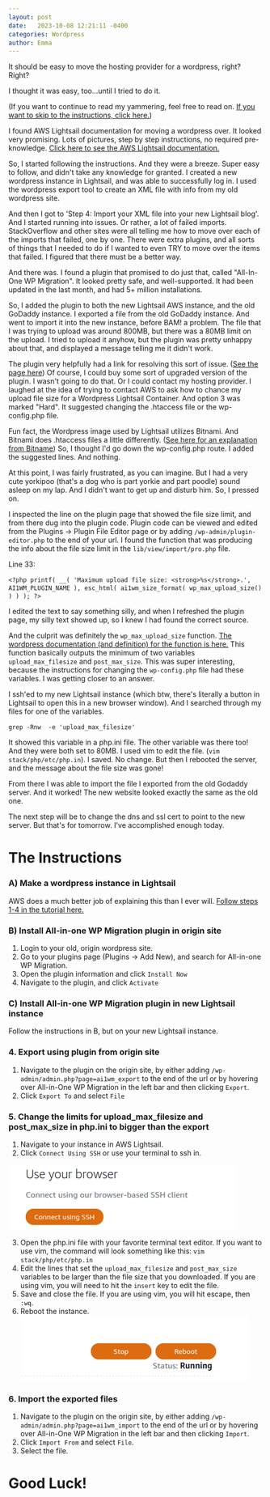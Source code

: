 ```yaml
---
layout: post
date:   2023-10-08 12:21:11 -0400
categories: Wordpress
author: Emma
---
```


It should be easy to move the hosting provider for a wordpress, right? Right?

I thought it was easy, too...until I tried to do it.

(If you want to continue to read my yammering, feel free to read on. [If you want to skip to the instructions, click here.](#The-Instructions))

I found AWS Lightsail documentation for moving a wordpress over. It looked very promising. Lots of pictures, step by step instructions, no required pre-knowledge. [Click here to see the AWS Lightsail documentation.](https://lightsail.aws.amazon.com/ls/docs/en_us/articles/migrate-your-wordpress-blog-to-amazon-lightsail)

So, I started following the instructions. And they were a breeze. Super easy to follow, and didn't take any knowledge for granted. I created a new wordpress instance in Lightsail, and was able to successfully log in. I used the wordpress export tool to create an XML file with info from my old wordpress site.

And then I got to 'Step 4: Import your XML file into your new Lightsail blog'. And I started running into issues. Or rather, a lot of failed imports. StackOverflow and other sites were all telling me how to move over each of the imports that failed, one by one. There were extra plugins, and all sorts of things that I needed to do if I wanted to even TRY to move over the items that failed. I figured that there must be a better way.

And there was. I found a plugin that promised to do just that, called "All-In-One WP Migration". It looked pretty safe, and well-supported. It had been updated in the last month, and had 5+ million installations. 

So, I added the plugin to both the new Lightsail AWS instance, and the old GoDaddy instance. I exported a file from the old GoDaddy instance. And went to import it into the new instance, before BAM! a problem. The file that I was trying to upload was around 800MB, but there was a 80MB limit on the upload. I tried to upload it anyhow, but the plugin was pretty unhappy about that, and displayed a message telling me it didn't work.

The plugin very helpfully had a link for resolving this sort of issue. ([See the page here](https://help.servmask.com/2018/10/27/how-to-increase-maximum-upload-file-size-in-wordpress/)) Of course, I could buy some sort of upgraded version of the plugin. I wasn't going to do that. Or I could contact my hosting provider. I laughed at the idea of trying to contact AWS to ask how to chance my upload file size for a Wordpress Lightsail Container. And option 3 was marked "Hard". It suggested changing the .htaccess file or the wp-config.php file.

Fun fact, the Wordpress image used by Lightsail utilizes Bitnami. And Bitnami does .htaccess files a little differently. ([See here for an explanation from Bitname](https://docs.bitnami.com/aws/infrastructure/lamp/administration/use-htaccess/)) So, I thought I'd go down the wp-config.php route. I added the suggested lines. And nothing.

At this point, I was fairly frustrated, as you can imagine. But I had a very cute yorkipoo (that's a dog who is part yorkie and part poodle) sound asleep on my lap. And I didn't want to get up and disturb him. So, I pressed on.

I inspected the line on the plugin page that showed the file size limit, and from there dug into the plugin code. Plugin code can be viewed and edited from the Plugins -> Plugin File Editor page or by adding `/wp-admin/plugin-editor.php` to the end of your url. I found the function that was producing the info about the file size limit in the `lib/view/import/pro.php` file. 

Line 33:
```
<?php printf( __( 'Maximum upload file size: <strong>%s</strong>.', AI1WM_PLUGIN_NAME ), esc_html( ai1wm_size_format( wp_max_upload_size() ) ) ); ?>
```

I edited the text to say something silly, and when I refreshed the plugin page, my silly text showed up, so I knew I had found the correct source.

And the culprit was definitely the `wp_max_upload_size` function. [The wordpress documentation (and definition) for the function is here.](https://developer.wordpress.org/reference/functions/wp_max_upload_size/) This function basically outputs the minimum of two variables `upload_max_filesize` and `post_max_size`. This was super interesting, because the instructions for changing the `wp-config.php` file had these variables. I was getting closer to an answer.

I ssh'ed to my new Lightsail instance (which btw, there's literally a button in Lightsail to open this in a new browser window). And I searched through my files for one of the variables.

```
grep -Rnw  -e 'upload_max_filesize'
```

It showed this variable in a php.ini file. The other variable was there too! And they were both set to 80MB. I used vim to edit the file. (`vim stack/php/etc/php.in`). I saved. No change. But then I rebooted the server, and the message about the file size was gone!

From there I was able to import the file I exported from the old Godaddy server. And it worked! The new website looked exactly the same as the old one.

The next step will be to change the dns and ssl cert to point to the new server. But that's for tomorrow. I've accomplished enough today.

# The Instructions
### A) Make a wordpress instance in Lightsail
AWS does a much better job of explaining this than I ever will. [Follow steps 1-4 in the tutorial here.](https://lightsail.aws.amazon.com/ls/docs/en_us/articles/amazon-lightsail-tutorial-launching-and-configuring-wordpress)

### B) Install All-in-one WP Migration plugin in origin site
1. Login to your old, origin wordpress site.
2. Go to your plugins page (Plugins -> Add New), and search for All-in-one WP Migration.
3. Open the plugin information and click `Install Now`
4. Navigate to the plugin, and click `Activate`

### C) Install All-in-one WP Migration plugin in new Lightsail instance
Follow the instructions in B, but on your new Lightsail instance.

### 4. Export using plugin from origin site
1. Navigate to the plugin on the origin site, by either adding `/wp-admin/admin.php?page=ai1wm_export` to the end of the url or by hovering over All-in-One WP Migration in the left bar and then clicking `Export`.
2. Click `Export To` and select `File`

### 5. Change the limits for upload_max_filesize and post_max_size in php.ini to bigger than the export
1. Navigate to your instance in AWS Lightsail.
2. Click `Connect Using SSH` or use your terminal to ssh in.

![SSH Button](image.png)

3. Open the php.ini file with your favorite terminal text editor. If you want to use vim, the command will look something like this: `vim stack/php/etc/php.in`
4. Edit the lines that set the `upload_max_filesize` and `post_max_size` variables to be larger than the file size that you downloaded. If you are using vim, you will need to hit the `insert` key to edit the file.
5. Save and close the file. If you are using vim, you will hit escape, then `:wq`.
6. Reboot the instance. 
![Instance Reboot Button](image-1.png)

### 6. Import the exported files
1. Navigate to the plugin on the origin site, by either adding `/wp-admin/admin.php?page=ai1wm_import` to the end of the url or by hovering over All-in-One WP Migration in the left bar and then clicking `Import`.
2. Click `Import From` and select `File`.
3. Select the file.


# Good Luck!